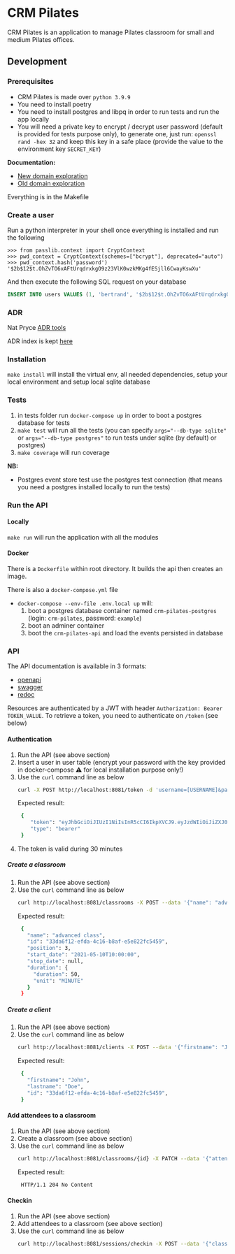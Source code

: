 # CRM Pilates

CRM Pilates is an application to manage Pilates classroom for small and medium Pilates offices.

## Development
### Prerequisites

- CRM Pilates is made over `python 3.9.9`
- You need to install poetry
- You need to install postgres and libpq in order to run tests and run the app locally
- You will need a private key to encrypt / decrypt user password (default is provided for tests purpose only), to generate one, just run:
  `openssl rand -hex 32` and keep this key in a safe place (provide the value to the environment key `SECRET_KEY`)

**Documentation:**
- [New domain exploration](https://miro.com/app/board/uXjVOxwEdAo=/)
- [Old domain exploration](https://miro.com/app/board/o9J_leSmQNU=/)

Everything is in the Makefile

### Create a user
Run a python interpreter in your shell once everything is installed and run the following
```shell
>>> from passlib.context import CryptContext
>>> pwd_context = CryptContext(schemes=["bcrypt"], deprecated="auto")
>>> pwd_context.hash('password')
'$2b$12$t.OhZvTO6xAFtUrqdrxkgO9z23VlK0wzkMKg4fESjll6CwayKswXu'
```

And then execute the following SQL request on your database
```sql
INSERT INTO users VALUES (1, 'bertrand', '$2b$12$t.OhZvTO6xAFtUrqdrxkgO9z23VlK0wzkMKg4fESjll6CwayKswXu')
```

### ADR

Nat Pryce [ADR tools](https://github.com/npryce/adr-tools)

ADR index is kept [here](./adr/README.md)

### Installation

  `make install` will install the virtual env, all needed dependencies, setup your local environment and setup local sqlite database

### Tests

1. in tests folder run `docker-compose up` in order to boot a postgres database for tests
1. `make test` will run all the tests (you can specify `args="--db-type sqlite"` or `args="--db-type postgres"` to run tests under sqlite (by default) or postgres)
1. `make coverage` will run coverage

**NB:**

- Postgres event store test use the postgres test connection (that means you need a postgres installed locally to run the tests)

### Run the API

#### Locally
  `make run` will run the application with all the modules

#### Docker
There is a `Dockerfile` within root directory. It builds the api then creates an image.

There is also a `docker-compose.yml` file

- `docker-compose --env-file .env.local up` will:
    1. boot a postgres database container named `crm-pilates-postgres` (login: `crm-pilates`, password: `example`)
    2. boot an adminer container
    3. boot the `crm-pilates-api` and load the events persisted in database

### API

The API documentation is available in 3 formats:
- [openapi](http://localhost:8081/openapi.json)
- [swagger](http://localhost:8081/docs)
- [redoc](http://localhost:8081/redoc)

Resources are authenticated by a JWT with header `Authorization: Bearer TOKEN_VALUE`.
To retrieve a token, you need to authenticate on `/token` (see below)

#### Authentication
1. Run the API (see above section)
2. Insert a user in user table (encrypt your password with the key provided in docker-compose :warning: for local installation purpose only!)
3. Use the `curl` command line as below
   ```bash
   curl -X POST http://localhost:8081/token -d 'username=[USERNAME]&password=[PASSWORD]' -H 'Content-Type: application/x-www-form-urlencoded' -v | jq
   ```
   Expected result:
   ```bash
    {
       "token": "eyJhbGciOiJIUzI1NiIsInR5cCI6IkpXVCJ9.eyJzdWIiOiJiZXJ0cmFuZCIsImV4cCI6MTY2MTM2NjQ3Mn0.VM37LH4JR0AHn_sn1iGBADhpDh9SoOM9wDc4oDdzmYo",
       "type": "bearer"
    }
   ```
4. The token is valid during 30 minutes


##### Create a classroom
1. Run the API (see above section)
2. Use the `curl` command line as below
   ```bash
   curl http://localhost:8081/classrooms -X POST --data '{"name": "advanced class", "start_date": "2021-05-10T10:00", "position": 3, "duration": {"duration": 50, "unit": "MINUTE"}, "subject": "MAT"}' -H "Content-Type: application/json" -H "Authorization: Bearer [TOKEN_VALUE]" -v | jq
   ```
   Expected result:
   ```bash
    {
      "name": "advanced class",
      "id": "33da6f12-efda-4c16-b8af-e5e822fc5459",
      "position": 3,
      "start_date": "2021-05-10T10:00:00",
      "stop_date": null,
      "duration": {
        "duration": 50,
        "unit": "MINUTE"
      }
    }
   ```

##### Create a client
1. Run the API (see above section)
2. Use the `curl` command line as below
   ```bash
   curl http://localhost:8081/clients -X POST --data '{"firstname": "John", "lastname": "Doe"}' -H "Content-Type: application/json" -H "Authorization: Bearer [TOKEN_VALUE]" -v | jq
   ```
   Expected result:
   ```bash
    {
      "firstname": "John",
      "lastname": "Doe",
      "id": "33da6f12-efda-4c16-b8af-e5e822fc5459",
    }
   ```

#### Add attendees to a classroom
1. Run the API (see above section)
1. Create a classroom (see above section)
1. Use the `curl` command line as below
   ```bash
   curl http://localhost:8081/classrooms/{id} -X PATCH --data '{"attendees": [{"id": "A_CLIENT_ID"}]}' -H "Content-Type: application/json" -H "Authorization: Bearer [TOKEN_VALUE]" -v
   ```
   Expected result:
   ```bash
    HTTP/1.1 204 No Content
   ```

#### Checkin
1. Run the API (see above section)
1. Add attendees to a classroom (see above section)
1. Use the `curl` command line as below
   ```bash
   curl http://localhost:8081/sessions/checkin -X POST --data '{"classroom_id": "CLASSROOM_ID", "session_date": "SESSION_DATE", "attendee": "ATTENDEE_ID"}' -H"Content-Type: application/json" -H "Authorization: Bearer [TOKEN_VALUE]" -v | jq
   ```
